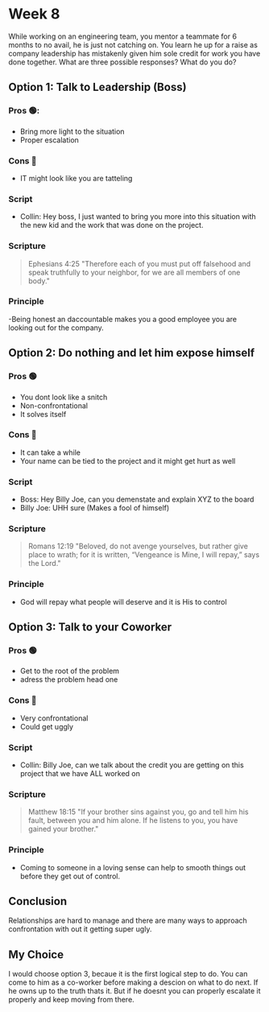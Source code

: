 # Week 8
While working on an engineering team, you mentor a teammate for 6 months to no avail, he is just not catching on. You learn he up for a raise as company leadership has mistakenly given him sole credit for work you have done together. What are three possible responses? What do you do?

## **Option 1:** Talk to Leadership (Boss)

### **Pros** 🟢:
- Bring more light to the situation
- Proper escalation

### **Cons** 🛑
- IT might look like you are tatteling

### **Script**
- Collin: Hey boss, I just wanted to bring you more into this situation with the new kid and the work that was done on the project.

### **Scripture**
> Ephesians 4:25 "Therefore each of you must put off falsehood and speak truthfully to your neighbor, for we are all members of one body."

### **Principle**
-Being honest an daccountable makes you a good employee you are looking out for the company. 

## **Option 2:** Do nothing and let him expose himself

### **Pros** 🟢
- You dont look like a snitch
- Non-confrontational
- It solves itself

### **Cons** 🛑
- It can take a while
- Your name can be tied to the project and it might get hurt as well

### **Script**
- Boss: Hey Billy Joe, can you demenstate and explain XYZ to the board
- Billy Joe: UHH sure (Makes a fool of himself)

### **Scripture**
> Romans 12:19 "Beloved, do not avenge yourselves, but rather give place to wrath; for it is written, “Vengeance is Mine, I will repay,” says the Lord."

### **Principle**
- God will repay what people will deserve and it is His to control


## **Option 3:** Talk to your Coworker

### **Pros** 🟢
- Get to the root of the problem
- adress the problem head one

### **Cons** 🛑
- Very confrontational
- Could get uggly

### **Script**
- Collin: Billy Joe, can we talk about the credit you are getting on this project that we have ALL worked on

### **Scripture**
> Matthew 18:15 "If your brother sins against you, go and tell him his fault, between you and him alone. If he listens to you, you have gained your brother."

### **Principle**
- Coming to someone in a loving sense can help to smooth things out before they get out of control. 

## Conclusion
Relationships are hard to manage and there are many ways to approach confrontation with out it getting super ugly.

## My Choice
I would choose option 3, becaue it is the first logical step to do. You can come to him as a co-worker before making a descion on what to do next. If he owns up to the truth thats it. But if he doesnt you can properly escalate it properly and keep moving from there.
